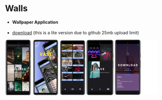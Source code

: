# Walls
- #### Wallpaper Application 
- [download](https://github.com/souvik757/Android-apk-s/blob/main/Walls.apk) (this is a lite version due to github 25mb upload limit)
<img src="https://github.com/souvik757/Walls/blob/master/appstore_banners.png"/>
